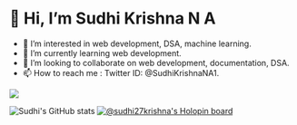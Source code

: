 # 👋 Hi, I’m Sudhi Krishna N A
- 👀 I’m interested in web development, DSA, machine learning.
- 🌱 I’m currently learning web development.
- 💞️ I’m looking to collaborate on web development, documentation, DSA.
- 📫 How to reach me : Twitter ID: @SudhiKrishnaNA1.

<!---
Sudhi27Krishna/Sudhi27Krishna is a ✨ special ✨ repository because its `README.md` (this file) appears on your GitHub profile.
You can click the Preview link to take a look at your changes.
--->
![](https://komarev.com/ghpvc/?username=Sudhi27Krishna)

![Sudhi's GitHub stats](https://github-readme-stats.vercel.app/api?username=Sudhi27Krishna&show_icons=true&theme=merko)
[![@sudhi27krishna's Holopin board](https://holopin.me/sudhi27krishna)](https://holopin.io/@sudhi27krishna)
